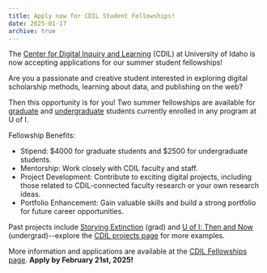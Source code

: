 ```yaml
---
title: Apply now for CDIL Student Fellowships!
date: 2025-01-17
archive: true
---
```


The [Center for Digital Inquiry and Learning](https://cdil.lib.uidaho.edu/) (CDIL) at University of Idaho is now accepting applications for our summer student fellowships! 

Are you a passionate and creative student interested in exploring digital scholarship methods, learning about data, and publishing on the web?

Then this opportunity is for you!
Two summer fellowships are available for [graduate](https://cdil.lib.uidaho.edu/fellowships/gradfellow.html) and [undergraduate](https://cdil.lib.uidaho.edu/fellowships/undergradfellow.html) students currently enrolled in any program at U of I. 

Fellowship Benefits:

- Stipend: $4000 for graduate students and $2500 for undergraduate students.
- Mentorship: Work closely with CDIL faculty and staff.
- Project Development: Contribute to exciting digital projects, including those related to CDIL-connected faculty research or your own research ideas.
- Portfolio Enhancement: Gain valuable skills and build a strong portfolio for future career opportunities.

Past projects include [Storying Extinction](https://cdil.lib.uidaho.edu/storying-extinction/) (grad) and [U of I: Then and Now](https://www.lib.uidaho.edu/digital/campushistory/) (undergrad)--explore the [CDIL projects page](https://cdil.lib.uidaho.edu/projects/) for more examples.

More information and applications are available at the [CDIL Fellowships page](https://cdil.lib.uidaho.edu/fellowships/).
**Apply by February 21st, 2025!**
